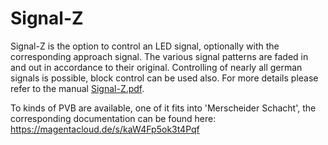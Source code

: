 # Signal-Z

Signal-Z is the option to control an LED signal, optionally with the corresponding approach signal.
The various signal patterns are faded in and out in accordance to their original.
Controlling of nearly all german signals is possible, block control can be used also.
For more details please refer to the manual [Signal-Z.pdf](Signal-Z.pdf).<br>

To kinds of PVB are available, one of it fits into 'Merscheider Schacht', the corresponding documentation can be found here: https://magentacloud.de/s/kaW4Fp5ok3t4Pqf
